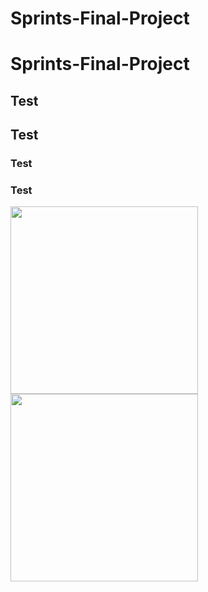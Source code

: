 # Sprints-Final-Project
# Sprints-Final-Project
## Test 
## Test 
### Test 
### Test 

<div>
<img src="link" width="300">
<img src="link" width="300">
</div>
